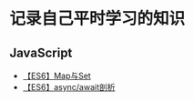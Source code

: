 # 记录自己平时学习的知识

## JavaScript

* [【ES6】Map与Set](https://github.com/qianxingW/blog/issues/1)
* [【ES6】async/await剖析](https://github.com/qianxingW/blog/issues/2)
